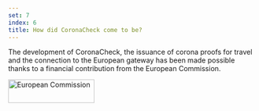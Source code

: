 ```yaml
---
set: 7
index: 6
title: How did CoronaCheck come to be?
---
```

The development of CoronaCheck, the issuance of corona proofs for travel and the connection to the European gateway has been made possible thanks to a financial contribution from the European Commission.

<img src="{{ site.baseurl }}/img/Logo_EU_Positive_en.svg" alt="European Commission" width="175" height="48" />
